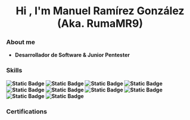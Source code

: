 <h1 align="center"><b>Hi , I'm Manuel Ramírez González (Aka. RumaMR9)<b></h1>

<h3>About me</h3>
<ul>
  <li>
    Desarrollador de Software & Junior Pentester
  </li>
</ul>

<h3>Skills</h3>


![Static Badge](https://img.shields.io/badge/React-61DAFB?style=for-the-badge&logo=react&logoColor=61DAFB&labelColor=black)
![Static Badge](https://img.shields.io/badge/JavaScript-F7DF1E?style=for-the-badge&logo=JavaScript&logoColor=%23F7DF1E&labelColor=black)
![Static Badge](https://img.shields.io/badge/Python-%233776AB?style=for-the-badge&logo=Python&logoColor=%233776AB&labelColor=black)
![Static Badge](https://img.shields.io/badge/MySQL-%234479A1?style=for-the-badge&logo=MySQL&logoColor=%234479A1&labelColor=black)
![Static Badge](https://img.shields.io/badge/PHP-%23777BB4?style=for-the-badge&logo=PHP&labelColor=black)
![Static Badge](https://img.shields.io/badge/Apache-D22128?style=for-the-badge&logo=Apache&logoColor=D22128&labelColor=black)
![Static Badge](https://img.shields.io/badge/Amazon%20AWS-232F3E?style=for-the-badge&logo=Amazon%20AWS&logoColor=232F3E&labelColor=black)
![Static Badge](https://img.shields.io/badge/Kali-557C94?style=for-the-badge&logo=Kali%20Linux&logoColor=557C94&labelColor=black)
![Static Badge](https://img.shields.io/badge/GitBook-3884FF?style=for-the-badge&logo=GitBook&logoColor=3884FF&labelColor=black)
![Static Badge](https://img.shields.io/badge/StackOverflow-F58025?style=for-the-badge&logo=StackOverflow&logoColor=F58025&labelColor=black)


<h3>Certifications</h3>
